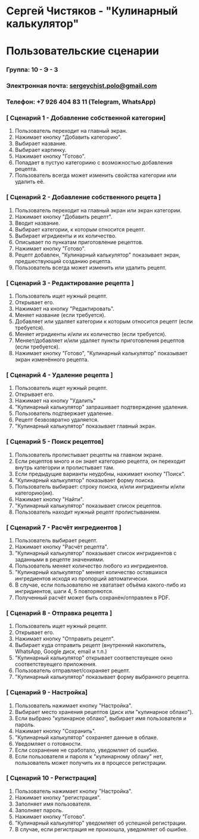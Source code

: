 # Сергей Чистяков - "Кулинарный калькулятор"

# Пользовательские сценарии

### Группа: 10 - Э - 3
### Электронная почта: sergeychist.polo@gmail.com
### Телефон: +7 926 404 83 11 (Telegram, WhatsApp)

### [ Сценарий 1 - Добавление собственной категории]
1. Пользователь переходит на главный экран.
2. Нажимает кнопку "Добавить категорию".
3. Выбирает название.
4. Выбирает картинку.
5. Нажимает кнопку "Готово".
6. Попадает в пустую категориию с возможностью добавления рецепта.
7. Пользователь всегда может изменить свойства категории или удалить её.

### [ Сценарий 2 - Добавление собственного рецета ]
1. Пользователь переходит на главный экран или экран категории.
2. Нажимает кнопку "Добавить рецепт".
3. Вводит название.
4. Выбирает категории, к которым относится рецепт.
5. Выбирает игридиенты и их количество.
6. Описывает по пункатам приготовление рецептов.
7. Нажимает кнопку "Готово".
8. Рецепт добавлен, "Кулинарный калькулятор" показывает экран, предшествующий созданию рецепта.
9. Пользователь всегда может изменить или удалить рецепт.

### [ Сценарий 3 - Редактирование рецепта ]
1. Пользователь ищет нужный рецепт.
2. Открывает его.
3. Нажимает на кнопку "Редактировать".
4. Меняет название (если требуется).
5. Добавляет или удаляет категории к которым относится рецепт (если требуется).
6. Меняет игридиенты и/или их количество (если требуется).
7. Меняет/добавляет и/или удаляет пункты приготовления рецептов (если требуется).
8. Нажимает кнопку "Готово", "Кулинарный калькулятор" показывает экран изменённого рецепта.

### [ Сценарий 4 - Удаление рецепта ]
1. Пользователь ищет нужный рецепт.
2. Открывает его.
3. Нажимает на кнопку "Удалить"
4. "Кулинарный калькулятор" запрашивает подтверждение удаления.
5. Пользователь подтвержает удаление.
6. Рецепт безвозвратно удаляется.
7. "Кулинарный калькулятор" показывает главный экран.

### [ Сценарий 5 - Поиск рецептов]
1. Пользователь пролистывает рецепты на главном экране.
2. Если рецептов много и он знает категорию рецепта, он переходит внутрь категории и пролистывает там.
3. Если предыдущие варианты неудобны, нажимает кнопку "Поиск". 
4. "Кулинарный калькулятор" показывает форму поиска.
5. Пользователь выбирает: строку поиска, и/или ингридиенты и/или категорию(ии).
6. Нажимает кнопку "Найти".
7. "Кулинарный калькулятор" показывает список рецептов.
8. Пользователь находит нужный рецепт пролистыванием.

### [ Сценарий 7 - Расчёт ингредиентов ]
1. Пользователь выбирает рецепт.
2. Нажимает кнопку "Расчёт рецепта".
3. "Кулинарный калькулятор" показывает список ингридиентов с заданными в рецепте значениями.
4. Пользователь меняет количество любого из ингридиентов.
5. "Кулинарный калькулятор" меняет количество оставшихся ингредиентов исходя из пропорций автоматически.
6. В случае, если пользователю не хвататает объёма какого-либо из ингридиентов, шаги 4, 5 повторяются.
7. Полученный расчёт может быть сохранён/отправлен в PDF.

### [ Сценарий 8 - Отправка рецепта ]
1. Пользователь ищет нужный рецепт.
2. Открывает его.
3. Нажимает кнопку "Отправить рецепт".
4. Выбирает куда отправить рецепт (внутренний накопитель, WhatsApp, Google диск, email и т.п.) 
5. "Кулинарный калькулятор" открывает соответствуещее окно соответствуещего приложения.
6. Пользователь отправляет/сохраняет рецепт. 
7. "Кулинарный калькулятор" показывает форму выбранного рецепта.

### [ Сценарий 9 - Настройка]
1. Пользователь нажимает кнопку "Настройка".
2. Выбирает место хранения рецептов (диск или "кулинарное облако").
3. Если выбрано "кулинарное облако", выбирает имя пользователя и пароль.
4. Нажимает кнопку "Сохранить".
5. "Кулинарный калькулятор" сохраняет данные в облаке.
6. Уведомляет о готовности.
7. Если сохранение не сработало, уведомляет об ошибке.
8. Если пользователя и пароля к "кулинарному облаку" нет, пользователь может получить их в процессе регистрации.

### [ Сценарий 10 - Регистрация]
1. Пользователь нажимает кнопку "Настройка".
2. Нажимает кнопку "регистрация".
3. Заполняет имя пользователя.
4. Заполняет пароль.
5. Нажимает кнопку "Готово".
6. "Кулинарный калькулятор" уведомляет об успешной регистрации.
7. В случае, если регистрация не произошла, уведомляет об ошибке. 